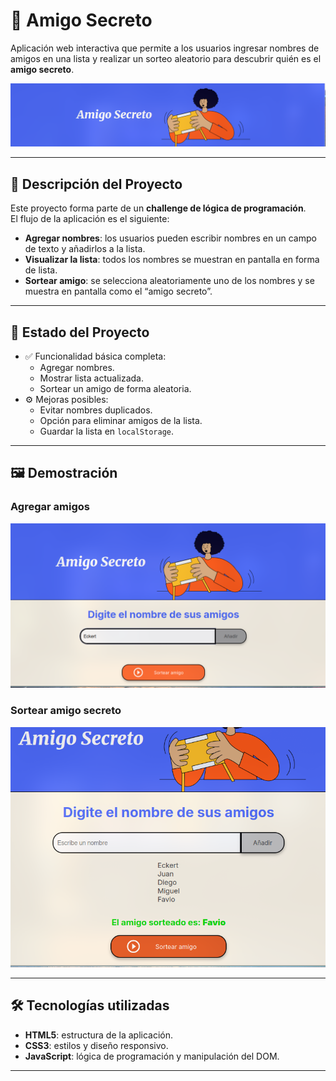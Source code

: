 # 🎁 Amigo Secreto

Aplicación web interactiva que permite a los usuarios ingresar nombres de amigos en una lista y realizar un sorteo aleatorio para descubrir quién es el **amigo secreto**.

![Amigo Secreto Portada](assets/Amigo-secreto-banner.png)

---

## 📖 Descripción del Proyecto
Este proyecto forma parte de un **challenge de lógica de programación**.  
El flujo de la aplicación es el siguiente:

- **Agregar nombres**: los usuarios pueden escribir nombres en un campo de texto y añadirlos a la lista.  
- **Visualizar la lista**: todos los nombres se muestran en pantalla en forma de lista.  
- **Sortear amigo**: se selecciona aleatoriamente uno de los nombres y se muestra en pantalla como el “amigo secreto”.

---

## 🚀 Estado del Proyecto
- ✅ Funcionalidad básica completa:
  - Agregar nombres.
  - Mostrar lista actualizada.
  - Sortear un amigo de forma aleatoria.
- ⚙️ Mejoras posibles:
  - Evitar nombres duplicados.
  - Opción para eliminar amigos de la lista.
  - Guardar la lista en `localStorage`.

---

## 🖼️ Demostración
### Agregar amigos
![Demo agregar](assets/demo-add.png)

### Sortear amigo secreto
![Demo sorteo](assets/demo-draw.png)

---
## 🛠️ Tecnologías utilizadas

- **HTML5**: estructura de la aplicación.  
- **CSS3**: estilos y diseño responsivo.  
- **JavaScript**: lógica de programación y manipulación del DOM.

---

